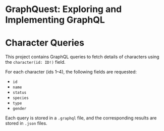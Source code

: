 # GraphQuest: Exploring and Implementing GraphQL

# Character Queries

This project contains GraphQL queries to fetch details of characters using the `character(id: ID!)` field.

For each character (ids 1–4), the following fields are requested:
- `id`
- `name`
- `status`
- `species`
- `type`
- `gender`

Each query is stored in a `.graphql` file, and the corresponding results are stored in `.json` files.
